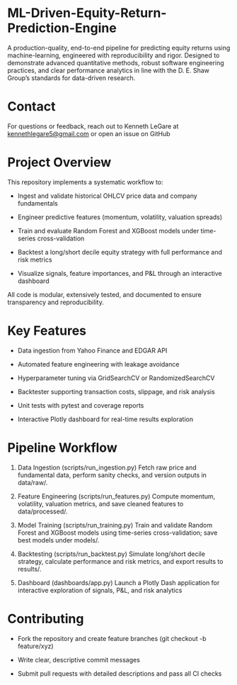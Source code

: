 # ML-Driven-Equity-Return-Prediction-Engine
A production-quality, end-to-end pipeline for predicting equity returns using machine-learning, engineered with reproducibility and rigor. Designed to demonstrate advanced quantitative methods, robust software engineering practices, and clear performance analytics in line with the D. E. Shaw Group’s standards for data-driven research.

# Contact
For questions or feedback, reach out to Kenneth LeGare at kennethlegare5@gmail.com or open an issue on GitHub

# Project Overview
This repository implements a systematic workflow to:

-   Ingest and validate historical OHLCV price data and company fundamentals

-   Engineer predictive features (momentum, volatility, valuation spreads)

-   Train and evaluate Random Forest and XGBoost models under time-series cross-validation

-   Backtest a long/short decile equity strategy with full performance and risk metrics

-   Visualize signals, feature importances, and P&L through an interactive dashboard

All code is modular, extensively tested, and documented to ensure transparency and reproducibility.

# Key Features
-   Data ingestion from Yahoo Finance and EDGAR API

-   Automated feature engineering with leakage avoidance

-   Hyperparameter tuning via GridSearchCV or RandomizedSearchCV

-   Backtester supporting transaction costs, slippage, and risk analysis

-   Unit tests with pytest and coverage reports

-   Interactive Plotly dashboard for real-time results exploration

# Pipeline Workflow
1. Data Ingestion (scripts/run_ingestion.py) Fetch raw price and fundamental data, perform sanity checks, and version outputs in data/raw/.

2. Feature Engineering (scripts/run_features.py) Compute momentum, volatility, valuation metrics, and save cleaned features to data/processed/.

3. Model Training (scripts/run_training.py) Train and validate Random Forest and XGBoost models using time-series cross-validation; save best models under models/.

4. Backtesting (scripts/run_backtest.py) Simulate long/short decile strategy, calculate performance and risk metrics, and export results to results/.

5. Dashboard (dashboards/app.py) Launch a Plotly Dash application for interactive exploration of signals, P&L, and risk analytics

# Contributing
-   Fork the repository and create feature branches (git checkout -b feature/xyz)

-   Write clear, descriptive commit messages

-   Submit pull requests with detailed descriptions and pass all CI checks